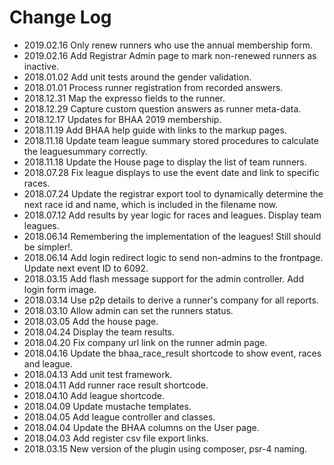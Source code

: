 Change Log
==========
- 2019.02.16 Only renew runners who use the annual membership form.
- 2019.02.16 Add Registrar Admin page to mark non-renewed runners as inactive.
- 2018.01.02 Add unit tests around the gender validation.
- 2018.01.01 Process runner registration from recorded answers.
- 2018.12.31 Map the expresso fields to the runner.
- 2018.12.29 Capture custom question answers as runner meta-data.
- 2018.12.17 Updates for BHAA 2019 membership.
- 2018.11.19 Add BHAA help guide with links to the markup pages.
- 2018.11.18 Update team league summary stored procedures to calculate the leaguesummary correctly.
- 2018.11.18 Update the House page to display the list of team runners.
- 2018.07.28 Fix league displays to use the event date and link to specific races.
- 2018.07.24 Update the registrar export tool to dynamically determine the next race id and name, which is included in the filename now.
- 2018.07.12 Add results by year logic for races and leagues. Display team leagues.
- 2018.06.14 Remembering the implementation of the leagues! Still should be simpler!.
- 2018.06.14 Add login redirect logic to send non-admins to the frontpage. Update next event ID to 6092.
- 2018.03.15 Add flash message support for the admin controller. Add login form image.
- 2018.03.14 Use p2p details to derive a runner's company for all reports.
- 2018.03.10 Allow admin can set the runners status.
- 2018.03.05 Add the house page.
- 2018.04.24 Display the team results.
- 2018.04.20 Fix company url link on the runner admin page.
- 2018.04.16 Update the bhaa_race_result shortcode to show event, races and league.
- 2018.04.13 Add unit test framework.
- 2018.04.11 Add runner race result shortcode.
- 2018.04.10 Add league shortcode.
- 2018.04.09 Update mustache templates.
- 2018.04.05 Add league controller and classes.
- 2018.04.04 Update the BHAA columns on the User page.
- 2018.04.03 Add register csv file export links.
- 2018.03.15 New version of the plugin using composer, psr-4 naming.